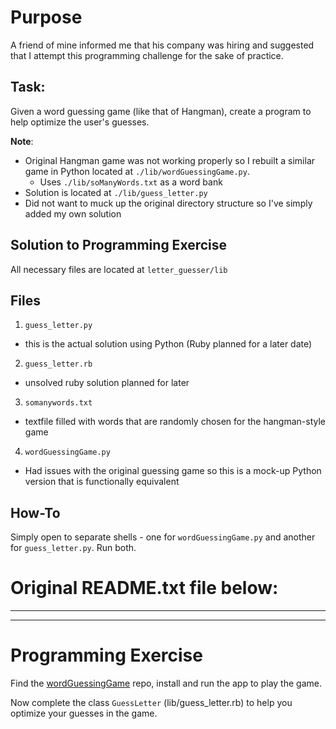 # Purpose

A friend of mine informed me that his company was hiring and suggested that I attempt this programming 
challenge for the sake of practice. 

## Task:

Given a word guessing game (like that of Hangman), create a program to help optimize the user's guesses. 

**Note**: 
- Original Hangman game was not working properly so I rebuilt a similar game in Python located at 
`./lib/wordGuessingGame.py`. 
    - Uses `./lib/soManyWords.txt` as a word bank
- Solution is located at `./lib/guess_letter.py`
- Did not want to muck up the original directory structure so I've simply added my own solution 

## Solution to Programming Exercise

All necessary files are located at `letter_guesser/lib`

## Files
1. `guess_letter.py`
 - this is the actual solution using Python (Ruby planned for a later date)
2. `guess_letter.rb`
 - unsolved ruby solution planned for later
3. `somanywords.txt`
 - textfile filled with words that are randomly chosen for the hangman-style 
 game
4. `wordGuessingGame.py`
 - Had issues with the original guessing game so this is a mock-up Python 
 version that is functionally equivalent

## How-To
Simply open to separate shells - one for `wordGuessingGame.py` and another 
for `guess_letter.py`. Run both.

# Original README.txt file below: 
---
---
# Programming Exercise

Find the [wordGuessingGame](https://github.com/sparksmb/wordGuessingGame) repo, install and run the app to play the game.

Now complete the class `GuessLetter` (lib/guess_letter.rb) to help you optimize your guesses in the game.

